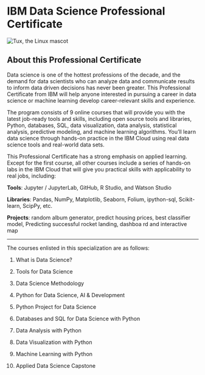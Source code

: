 # IBM Data Science Professional Certificate
![Tux, the Linux mascot](https://raw.githubusercontent.com/Thomas-George-T/IBM-Data-Science-Professional-Certification/master/ibm.svg)




## About this Professional Certificate
Data science is one of the hottest professions of the decade, and the demand for data scientists who can analyze data and communicate results to inform data driven decisions has never been greater. This Professional Certificate from IBM will help anyone interested in pursuing a career in data science or machine learning develop career-relevant skills and experience.

The program consists of 9 online courses that will provide you with the latest job-ready tools and skills, including open source tools and libraries, Python, databases, SQL, data visualization, data analysis, statistical analysis, predictive modeling, and machine learning algorithms. You’ll learn data science through hands-on practice in the IBM Cloud using real data science tools and real-world data sets.

This Professional Certificate has a strong emphasis on applied learning. Except for the first course, all other courses include a series of hands-on labs in the IBM Cloud that will give you practical skills with applicability to real jobs, including:

**Tools**: Jupyter / JupyterLab, GitHub, R Studio, and Watson Studio

**Libraries**: Pandas, NumPy, Matplotlib, Seaborn, Folium, ipython-sql, Scikit-learn, ScipPy, etc.

**Projects**: random album generator, predict housing prices, best classifier model, Predicting successful rocket landing, dashboa rd and interactive map

-------------------------

The courses enlisted in this specialization are as follows:

1. What is Data Science?

2. Tools for Data Science

3. Data Science Methodology

4. Python for Data Science, AI & Development

5. Python Project for Data Science

6. Databases and SQL for Data Science with Python

7. Data Analysis with Python

8. Data Visualization with Python

9. Machine Learning with Python

10. Applied Data Science Capstone

